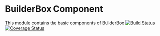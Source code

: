 # BuilderBox Component
This module contains the basic components of BuilderBox
[![Build Status](https://travis-ci.org/ElMijo/builderbox-component.svg?branch=master)](https://travis-ci.org/ElMijo/builderbox-component) [![Coverage Status](https://coveralls.io/repos/github/ElMijo/builderbox-component/badge.svg?branch=master)](https://coveralls.io/github/ElMijo/builderbox-component?branch=master)